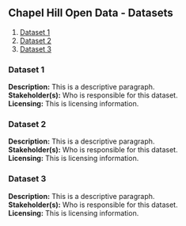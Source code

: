 ## Chapel Hill Open Data - Datasets
1. [Dataset 1](#dataset1)
2. [Dataset 2](#dataset2)
3. [Dataset 3](#dataset3)

<a name="dataset1"></a>
### Dataset 1
**Description:** This is a descriptive paragraph.\
**Stakeholder(s):** Who is responsible for this dataset.\
**Licensing:** This is licensing information.

<a name="dataset2"></a>
### Dataset 2
**Description:** This is a descriptive paragraph.\
**Stakeholder(s):** Who is responsible for this dataset.\
**Licensing:** This is licensing information.

<a name="dataset3"></a>
### Dataset 3
**Description:** This is a descriptive paragraph.\
**Stakeholder(s):** Who is responsible for this dataset.\
**Licensing:** This is licensing information.
